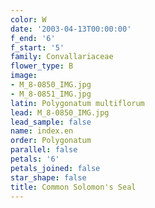 ```yaml
---
color: W
date: '2003-04-13T00:00:00'
f_end: '6'
f_start: '5'
family: Convallariaceae
flower_type: B
image:
- M_8-0850_IMG.jpg
- M_8-0851_IMG.jpg
latin: Polygonatum multiflorum
lead: M_8-0850_IMG.jpg
lead_sample: false
name: index.en
order: Polygonatum
parallel: false
petals: '6'
petals_joined: false
star_shape: false
title: Common Solomon's Seal
---
```

